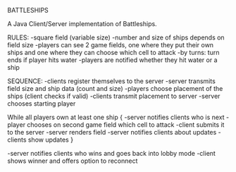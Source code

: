 BATTLESHIPS

A Java Client/Server implementation of Battleships.

RULES:
-square field (variable size)
-number and size of ships depends on field size
-players can see 2 game fields, one where they put their own ships and one where they can choose which cell to attack
-by turns: turn ends if player hits water
-players are notified whether they hit water or a ship

SEQUENCE:
-clients register themselves to the server
-server transmits field size and ship data (count and size)
-players choose placement of the ships (client checks if valid)
-clients transmit placement to server
-server chooses starting player

While all players own at least one ship {
-server notifies clients who is next
-player chooses on second game field which cell to attack
-client submits it to the server
-server renders field
-server notifies clients about updates
-clients show updates
}

-server notifies clients who wins and goes back into lobby mode
-client shows winner and offers option to reconnect
